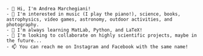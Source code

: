     - 👋 Hi, I'm Andrea Marchegiani!
    - 👀 I'm interested in music (I play the piano!), science, books, astrophysics, video games, astronomy, outdoor activities, and photography.
    - 🌱 I'm always learning MatLab, Python, and LaTeX!
    - 💞️ I'm looking to collaborate on highly scientific projects, maybe in the future...
    - 📫 You can reach me on Instagram and Facebook with the same name!

<!---
AndreaMark/AndreaMark is a ✨ special ✨ repository because its `README.md` (this file) appears on your GitHub profile.
You can click the Preview link to take a look at your changes.
--->
